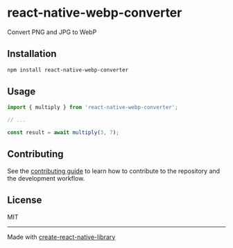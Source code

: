# react-native-webp-converter

Convert PNG and JPG to WebP

## Installation

```sh
npm install react-native-webp-converter
```

## Usage


```js
import { multiply } from 'react-native-webp-converter';

// ...

const result = await multiply(3, 7);
```


## Contributing

See the [contributing guide](CONTRIBUTING.md) to learn how to contribute to the repository and the development workflow.

## License

MIT

---

Made with [create-react-native-library](https://github.com/callstack/react-native-builder-bob)
